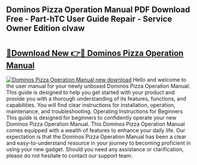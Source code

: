 ## Dominos Pizza Operation Manual PDF Download Free - Part-hTC User Guide Repair - Service Owner Edition cIvaw

# <h2><a href="http://bc61251.oget.top/?id=Dominos+Pizza+Operation+Manual">🔗Download New 👉🔴 Dominos Pizza Operation Manual</a></h2>

[![Dominos Pizza Operation Manual new download](https://i.imgur.com/5g1atiW.png)](http://bc61251.oget.top/?id=Dominos+Pizza+Operation+Manual)
Hello and welcome to the user manual for your newly unboxed Dominos Pizza Operation Manual. This guide is designed to help you get started with your product and provide you with a thorough understanding of its features, functions, and capabilities. You will find clear instructions for installation, operation, maintenance, and troubleshooting. Operating Instructions for Beginners This guide is designed for beginners to confidently operate your new Dominos Pizza Operation Manual. This Dominos Pizza Operation Manual comes equipped with a wealth of features to enhance your daily life. Our expectation is that the Dominos Pizza Operation Manual has been a clear and easy-to-understand resource in your journey to becoming proficient in using your new gadget. Should you need any assistance or clarification, please do not hesitate to contact our support team.
